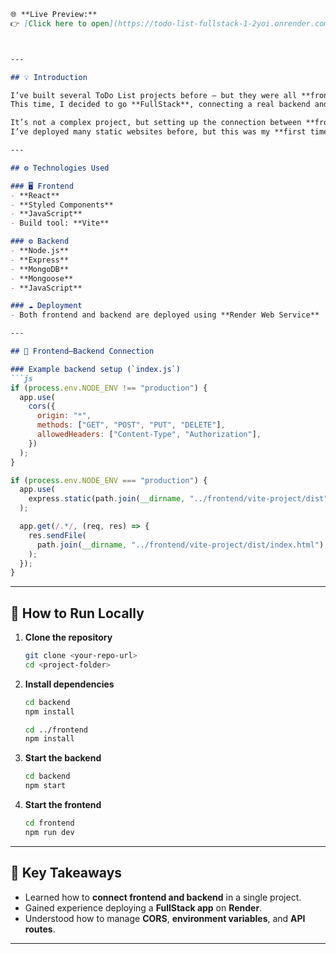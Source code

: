 
````markdown
🌐 **Live Preview:**  
👉 [Click here to open](https://todo-list-fullstack-1-2yoi.onrender.com/)



---

## 💡 Introduction

I’ve built several ToDo List projects before — but they were all **frontend-only**, storing data in **localStorage**.  
This time, I decided to go **FullStack**, connecting a real backend and database.  

It’s not a complex project, but setting up the connection between **frontend and backend** took me quite some time.  
I’ve deployed many static websites before, but this was my **first time using a web server** for a fullstack app — and yes, I got stuck for a while 😅.

---

## ⚙️ Technologies Used

### 🖥️ Frontend
- **React**
- **Styled Components**
- **JavaScript**
- Build tool: **Vite**

### ⚙️ Backend
- **Node.js**
- **Express**
- **MongoDB**
- **Mongoose**
- **JavaScript**

### ☁️ Deployment
- Both frontend and backend are deployed using **Render Web Service**

---

## 🔗 Frontend–Backend Connection

### Example backend setup (`index.js`)
```js
if (process.env.NODE_ENV !== "production") {
  app.use(
    cors({
      origin: "*",
      methods: ["GET", "POST", "PUT", "DELETE"],
      allowedHeaders: ["Content-Type", "Authorization"],
    })
  );
}

if (process.env.NODE_ENV === "production") {
  app.use(
    express.static(path.join(__dirname, "../frontend/vite-project/dist"))
  );

  app.get(/.*/, (req, res) => {
    res.sendFile(
      path.join(__dirname, "../frontend/vite-project/dist/index.html")
    );
  });
}
````

---

## 🚀 How to Run Locally

1. **Clone the repository**

   ```bash
   git clone <your-repo-url>
   cd <project-folder>
   ```

2. **Install dependencies**

   ```bash
   cd backend
   npm install

   cd ../frontend
   npm install
   ```

3. **Start the backend**

   ```bash
   cd backend
   npm start
   ```

4. **Start the frontend**

   ```bash
   cd frontend
   npm run dev
   ```

---

## 🧠 Key Takeaways

* Learned how to **connect frontend and backend** in a single project.
* Gained experience deploying a **FullStack app** on **Render**.
* Understood how to manage **CORS**, **environment variables**, and **API routes**.

---

